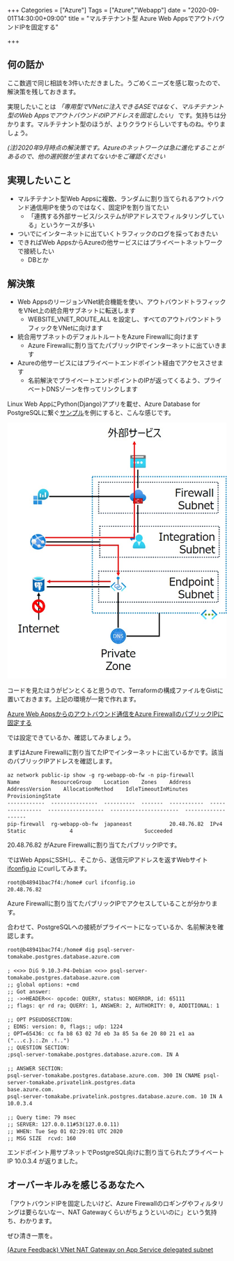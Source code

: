 +++
Categories = ["Azure"]
Tags = ["Azure","Webapp"]
date = "2020-09-01T14:30:00+09:00"
title = "マルチテナント型 Azure Web AppsでアウトバウンドIPを固定する"

+++

## 何の話か

ここ数週で同じ相談を3件いただきました。うごめくニーズを感じ取ったので、解決策を残しておきます。

実現したいことは *「専用型でVNetに注入できるASEではなく、マルチテナント型のWeb AppsでアウトバウンドのIPアドレスを固定したい」* です。気持ちは分かります。マルチテナント型のほうが、よりクラウドらしいですものね。やりましょう。

*(注)2020年9月時点の解決策です。Azureのネットワークは急に進化することがあるので、他の選択肢が生まれてないかをご確認ください*

## 実現したいこと

* マルチテナント型Web Appsに複数、ランダムに割り当てられるアウトバウンド通信用IPを使うのではなく、固定IPを割り当てたい
  * 「連携する外部サービス/システムがIPアドレスでフィルタリングしている」というケースが多い
* ついでにインターネットに出ていくトラフィックのログを採っておきたい
* できればWeb AppsからAzureの他サービスにはプライベートネットワークで接続したい
  * DBとか

## 解決策

* Web AppsのリージョンVNet統合機能を使い、アウトバウンドトラフィックをVNet上の統合用サブネットに転送します
  * WEBSITE_VNET_ROUTE_ALL を設定し、すべてのアウトバウンドトラフィックをVNetに向けます
* 統合用サブネットのデフォルトルートをAzure Firewallに向けます
  * Azure Firewallに割り当てたパブリックIPでインターネットに出ていきます
* Azureの他サービスにはプライベートエンドポイント経由でアクセスさせます
  * 名前解決でプライベートエンドポイントのIPが返ってくるよう、プライベートDNSゾーンを作ってリンクします

Linux Web AppにPython(Django)アプリを載せ、Azure Database for PostgreSQLに繋ぐ[サンプル](https://docs.microsoft.com/ja-jp/azure/app-service/tutorial-python-postgresql-app?tabs=bash%2Cclone)を例にすると、こんな感じです。

![Overview](https://raw.githubusercontent.com/ToruMakabe/Images/master/wa-ob-fw.jpg?raw=true "Overview")

コードを見たほうがピンとくると思うので、Terraformの構成ファイルをGistに置いておきます。上記の環境が一発で作れます。

[Azure Web Appsからのアウトバウンド通信をAzure FirewallのパブリックIPに固定する](https://gist.github.com/ToruMakabe/e5a41dd51bc998a975a91aba148f55d9)

では設定できているか、確認してみましょう。

まずはAzure Firewallに割り当てたIPでインターネットに出ているかです。該当のパブリックIPアドレスを確認します。

```
az network public-ip show -g rg-webapp-ob-fw -n pip-firewall
Name          ResourceGroup    Location    Zones    Address      AddressVersion    AllocationMethod    IdleTimeoutInMinutes    ProvisioningState
------------  ---------------  ----------  -------  -----------  ----------------  ------------------  ----------------------  -------------------
pip-firewall  rg-webapp-ob-fw  japaneast            20.48.76.82  IPv4              Static              4                       Succeeded
```

20.48.76.82 がAzure Firewallに割り当てたパブリックIPです。

ではWeb AppsにSSHし、そこから、送信元IPアドレスを返すWebサイト [ifconfig.io](http://ifconfig.io/) にcurlしてみます。

```
root@b48941bac7f4:/home# curl ifconfig.io
20.48.76.82
```

Azure Firewallに割り当てたパブリックIPでアクセスしていることが分かります。

合わせて、PostgreSQLへの接続がプライベートになっているか、名前解決を確認します。

```
root@b48941bac7f4:/home# dig psql-server-tomakabe.postgres.database.azure.com

; <<>> DiG 9.10.3-P4-Debian <<>> psql-server-tomakabe.postgres.database.azure.com
;; global options: +cmd
;; Got answer:
;; ->>HEADER<<- opcode: QUERY, status: NOERROR, id: 65111
;; flags: qr rd ra; QUERY: 1, ANSWER: 2, AUTHORITY: 0, ADDITIONAL: 1

;; OPT PSEUDOSECTION:
; EDNS: version: 0, flags:; udp: 1224
; OPT=65436: cc fa b8 63 02 7d eb 3a 85 5a 6e 20 80 21 e1 aa ("...c.}.:.Zn .!..")
;; QUESTION SECTION:
;psql-server-tomakabe.postgres.database.azure.com. IN A

;; ANSWER SECTION:
psql-server-tomakabe.postgres.database.azure.com. 300 IN CNAME psql-server-tomakabe.privatelink.postgres.data
base.azure.com.
psql-server-tomakabe.privatelink.postgres.database.azure.com. 10 IN A 10.0.3.4

;; Query time: 79 msec
;; SERVER: 127.0.0.11#53(127.0.0.11)
;; WHEN: Tue Sep 01 02:29:01 UTC 2020
;; MSG SIZE  rcvd: 160

```

エンドポイント用サブネットでPostgreSQL向けに割り当てられたプライベートIP 10.0.3.4 が返りました。

## オーバーキルみを感じるあなたへ

「アウトバウンドIPを固定したいけど、Azure Firewallのロギングやフィルタリングは要らないなー、NAT Gatewayくらいがちょうといいのに」という気持ち、わかります。

ぜひ清き一票を。

[(Azure Feedback) VNet NAT Gateway on App Service delegated subnet](https://feedback.azure.com/forums/169385-web-apps/suggestions/40129801-vnet-nat-gateway-on-app-service-delegated-subnet)
